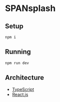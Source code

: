 # SPANsplash



## Setup

`npm i`

## Running

`npm run dev`

## Architecture

- [TypeScript](https://www.typescriptlang.org/)
- [React.js](https://reactjs.org/)

